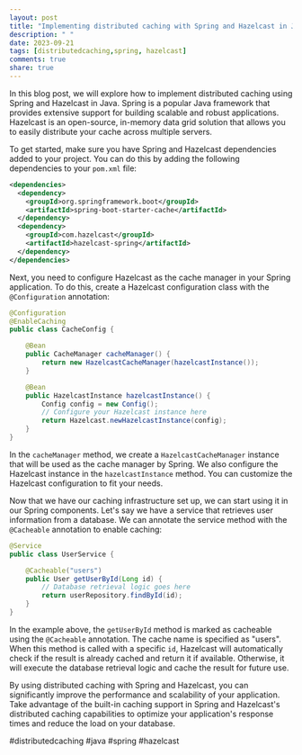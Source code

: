 ```yaml
---
layout: post
title: "Implementing distributed caching with Spring and Hazelcast in Java"
description: " "
date: 2023-09-21
tags: [distributedcaching,spring, hazelcast]
comments: true
share: true
---
```


In this blog post, we will explore how to implement distributed caching using Spring and Hazelcast in Java. Spring is a popular Java framework that provides extensive support for building scalable and robust applications. Hazelcast is an open-source, in-memory data grid solution that allows you to easily distribute your cache across multiple servers.

To get started, make sure you have Spring and Hazelcast dependencies added to your project. You can do this by adding the following dependencies to your `pom.xml` file:

```xml
<dependencies>
  <dependency>
    <groupId>org.springframework.boot</groupId>
    <artifactId>spring-boot-starter-cache</artifactId>
  </dependency>
  <dependency>
    <groupId>com.hazelcast</groupId>
    <artifactId>hazelcast-spring</artifactId>
  </dependency>
</dependencies>
```

Next, you need to configure Hazelcast as the cache manager in your Spring application. To do this, create a Hazelcast configuration class with the `@Configuration` annotation:

```java
@Configuration
@EnableCaching
public class CacheConfig {

    @Bean
    public CacheManager cacheManager() {
        return new HazelcastCacheManager(hazelcastInstance());
    }

    @Bean
    public HazelcastInstance hazelcastInstance() {
        Config config = new Config();
        // Configure your Hazelcast instance here
        return Hazelcast.newHazelcastInstance(config);
    }
}
```

In the `cacheManager` method, we create a `HazelcastCacheManager` instance that will be used as the cache manager by Spring. We also configure the Hazelcast instance in the `hazelcastInstance` method. You can customize the Hazelcast configuration to fit your needs.

Now that we have our caching infrastructure set up, we can start using it in our Spring components. Let's say we have a service that retrieves user information from a database. We can annotate the service method with the `@Cacheable` annotation to enable caching:

```java
@Service
public class UserService {

    @Cacheable("users")
    public User getUserById(Long id) {
        // Database retrieval logic goes here
        return userRepository.findById(id);
    }
}
```

In the example above, the `getUserById` method is marked as cacheable using the `@Cacheable` annotation. The cache name is specified as "users". When this method is called with a specific `id`, Hazelcast will automatically check if the result is already cached and return it if available. Otherwise, it will execute the database retrieval logic and cache the result for future use.

By using distributed caching with Spring and Hazelcast, you can significantly improve the performance and scalability of your application. Take advantage of the built-in caching support in Spring and Hazelcast's distributed caching capabilities to optimize your application's response times and reduce the load on your database.

#distributedcaching #java #spring #hazelcast
